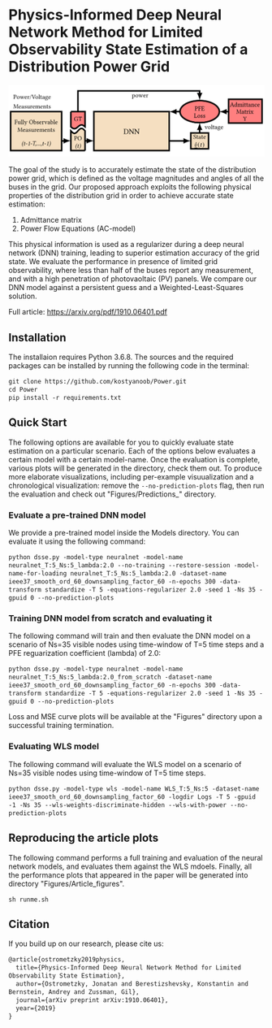 # Physics-Informed Deep Neural Network Method for Limited Observability State Estimation of a Distribution Power Grid

![High-level block diagram of our state estimation framework](Figures/HighLevel.PNG)

The goal of the study is to accurately estimate the state of the distribution power grid, which is defined as the voltage magnitudes and angles of all the buses in the grid. Our proposed approach exploits the following physical properties of the distribution grid in order to achieve accurate state estimation:
1) Admittance matrix
2) Power Flow Equations (AC-model)

This physical information is used as a regularizer during a deep neural network (DNN) training, leading to superior estimation accuracy of the grid state. We evaluate the performance in presence of limited grid observability, where less than half of the buses report any measurement, and with a high penetration of photovaoltaic (PV) panels. We compare our DNN model against a persistent guess and a Weighted-Least-Squares solution.

Full article: https://arxiv.org/pdf/1910.06401.pdf

## Installation
The installaion requires Python 3.6.8. The sources and the required packages can be installed by running the following code in the terminal:
```
git clone https://github.com/kostyanoob/Power.git
cd Power
pip install -r requirements.txt
```

## Quick Start
The following options are available for you to quickly evaluate state estimation on a particular scenario. Each of the options below evaluates a certain model with a certain model-name. Once the evaluation is complete, various plots will be generated in the  directory, check them out. 
To produce more elaborate visualizations, including per-example visuualization and a chronological visualization: remove the ```--no-prediction-plots``` flag, then run the evaluation and check out "Figures/Predictions_<model-name>" directory.

### Evaluate a pre-trained DNN model
We provide a pre-trained model inside the Models directory. You can evaluate it using the following command:
```
python dsse.py -model-type neuralnet -model-name neuralnet_T:5_Ns:5_lambda:2.0 --no-training --restore-session -model-name-for-loading neuralnet_T:5_Ns:5_lambda:2.0 -dataset-name ieee37_smooth_ord_60_downsampling_factor_60 -n-epochs 300 -data-transform standardize -T 5 -equations-regularizer 2.0 -seed 1 -Ns 35 -gpuid 0 --no-prediction-plots
```

### Training DNN model from scratch and evaluating it
The following command will train and then evaluate the DNN model on a scenario of Ns=35 visible nodes using time-window of T=5 time steps and a PFE reguarization coefficient (lambda) of 2.0: 
```
python dsse.py -model-type neuralnet -model-name neuralnet_T:5_Ns:5_lambda:2.0_from_scratch -dataset-name ieee37_smooth_ord_60_downsampling_factor_60 -n-epochs 300 -data-transform standardize -T 5 -equations-regularizer 2.0 -seed 1 -Ns 35 -gpuid 0 --no-prediction-plots
```
Loss and MSE curve plots will be available at the "Figures" directory upon a successful training termination.
 
### Evaluating WLS model
The following command will evaluate the WLS model on a scenario of Ns=35 visible nodes using time-window of T=5 time steps. 
```
python dsse.py -model-type wls -model-name WLS_T:5_Ns:5 -dataset-name ieee37_smooth_ord_60_downsampling_factor_60 -logdir Logs -T 5 -gpuid -1 -Ns 35 --wls-weights-discriminate-hidden --wls-with-power --no-prediction-plots
```
## Reproducing the article plots
The following command performs a full training and evaluation of the neural network models, and evaluates them against the WLS mdoels. Finally, all the performance plots that appeared in the paper will be generated into directory "Figures/Article_figures".
```
sh runme.sh
```

## Citation
If you build up on our research, please cite us:
```
@article{ostrometzky2019physics,
  title={Physics-Informed Deep Neural Network Method for Limited Observability State Estimation},
  author={Ostrometzky, Jonatan and Berestizshevsky, Konstantin and Bernstein, Andrey and Zussman, Gil},
  journal={arXiv preprint arXiv:1910.06401},
  year={2019}
}
```
